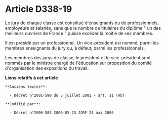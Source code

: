 # Article D338-19

Le jury de chaque classe est constitué d'enseignants ou de professionnels, employeurs et salariés, sans que le nombre de
titulaires du diplôme " un des meilleurs ouvriers de France " puisse excéder la moitié de ses membres.

Il est présidé par un professionnel. Un vice-président est nommé, parmi les membres enseignants du jury ou, à défaut, parmi
les professionnels.

Les membres des jurys de classe, le président et le vice-président sont nommés par le ministre chargé de l'éducation sur
proposition du comité d'organisation des expositions du travail.

**Liens relatifs à cet article**

	**Anciens textes**:

	  - Décret n°2001-599 du 5 juillet 2001 - art. 11 (Ab)

	**Codifié par**:

	  - Décret n°2006-583 2006-05-23 JORF 24 mai 2006

